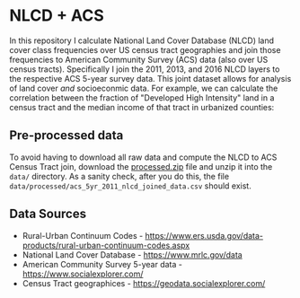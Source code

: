 # NLCD + ACS

In this repository I calculate National Land Cover Database (NLCD) land cover class frequencies over US census tract geographies and join those frequencies to American Community Survey (ACS) data (also over US census tracts). Specifically I join the 2011, 2013, and 2016 NLCD layers to the respective ACS 5-year survey data. This joint dataset allows for analysis of land cover *and* socioeconmic data. For example, we can calculate the correlation between the fraction of "Developed High Intensity" land in a census tract and the median income of that tract in urbanized counties:



## Pre-processed data
To avoid having to download all raw data and compute the NLCD to ACS Census Tract join, download the [processed.zip](https://www.dropbox.com/s/dt3c3uhpmgz2u2u/processed.zip?dl=0) file and unzip it into the `data/` directory. As a sanity check, after you do this, the file `data/processed/acs_5yr_2011_nlcd_joined_data.csv` should exist.

## Data Sources
- Rural-Urban Continuum Codes - https://www.ers.usda.gov/data-products/rural-urban-continuum-codes.aspx
- National Land Cover Database - https://www.mrlc.gov/data
- American Community Survey 5-year data - https://www.socialexplorer.com/
- Census Tract geographices - https://geodata.socialexplorer.com/

